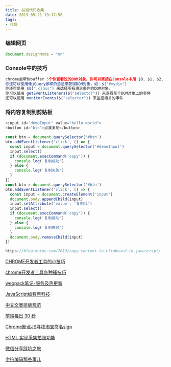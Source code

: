 ```yaml
---
title: 前端代码收集
date: 2019-05-21 19:17:58
tags:
- 代码
---
```

### 编辑网页
```javascript
document.designMode = "on"
```

### Console中的技巧
```javascript
chrome会帮你buffer 5个你查看过的DOM对象，你可以直接在Console中用 $0, $1, $2, $3, $4来访问。
你还可以使用像jQuery那样的语法来获得DOM对象，如：$("#mydiv")
你还可使用 $$(".class") 来选择所有满足条件的DOM对象。
你可以使用 getEventListeners($("selector")) 来查看某个DOM对象上的事件
还可以使用 monitorEvents($("selector")) 来监控相关的事件

```
### 将内容复制到剪贴板
```javascript
<input id="demoInput" value="hello world">
<button id="btn">点我复制</button>

const btn = document.querySelector('#btn')
btn.addEventListener('click', () => {
  const input = document.querySelector('#demoInput')
  input.select()
  if (document.execCommand('copy')) {
    console.log('复制成功')
  } else {
    console.log('复制失败')
  }
})
const btn = document.querySelector('#btn')
btn.addEventListener('click', () => {
  const input = document.createElement('input')
  document.body.appendChild(input)
  input.setAttribute('value', '复制我')
  input.select()
  if (document.execCommand('copy')) {
    console.log('复制成功')
  } else {
    console.log('复制失败')
  }
  document.body.removeChild(input)
})

https://blog.mutoe.com/2019/copy-content-to-clipboard-in-javascript/
```

[CHROME开发者工具的小技巧](https://coolshell.cn/articles/17634.html)

[chrome开发者工具各种骚技巧](https://juejin.im/post/5af53823f265da0b75282b0f#heading-11)

[webpack笔记-服务及热更新](https://neuqzxy.github.io/2017/11/16/webpack%E7%AC%94%E8%AE%B0-%E6%9C%8D%E5%8A%A1%E5%8F%8A%E7%83%AD%E6%9B%B4%E6%96%B0/)

[JavaScript编程黑科技](https://zhuanlan.zhihu.com/p/28937831)

[中文文案排版规范](https://learnku.com/docs/writing-docs/typography/3957)

[前端每日 30 秒](https://github.com/pushmetop/30-seconds-for-everyday)

[Chrome断点JS寻找淘宝签名sign](https://zhangslob.github.io/2018/12/21/Chrome%E6%96%AD%E7%82%B9JS%E5%AF%BB%E6%89%BE%E6%B7%98%E5%AE%9D%E7%AD%BE%E5%90%8Dsign/)

[HTML 实现采集拍照功能](https://recordrtc.org/)

[微信分享踩坑之旅](http://nullpointer.pw/%E5%BE%AE%E4%BF%A1%E5%88%86%E4%BA%AB%E8%B8%A9%E5%9D%91%E4%B9%8B%E6%97%85.html)

[字符编码那些事儿](http://cuihuan.net/2019/05/12/%E5%AD%97%E7%AC%A6%E7%BC%96%E7%A0%81%E9%82%A3%E4%BA%9B%E4%BA%8B%E5%84%BF/)









